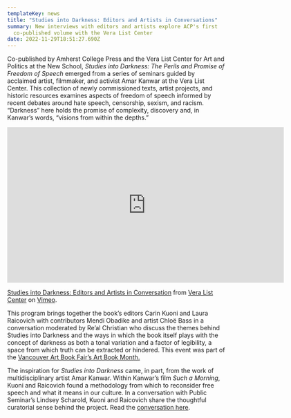 ```yaml
---
templateKey: news
title: "Studies into Darkness: Editors and Artists in Conversations"
summary: New interviews with editors and artists explore ACP's first
  co-published volume with the Vera List Center
date: 2022-11-29T18:51:27.690Z
---
```

Co-published by Amherst College Press and the Vera List Center for Art and Politics at the New School, *Studies into Darkness: The Perils and Promise of Freedom of Speech* emerged from a series of seminars guided by acclaimed artist, filmmaker, and activist Amar Kanwar at the Vera List Center. This collection of newly commissioned texts, artist projects, and historic resources examines aspects of freedom of speech informed by recent debates around hate speech, censorship, sexism, and racism. “Darkness” here holds the promise of complexity, discovery and, in Kanwar’s words, “visions from within the depths.”

<iframe src="https://player.vimeo.com/video/766603720?h=f87829062b" width="640" height="360" frameborder="0" allow="autoplay; fullscreen; picture-in-picture" allowfullscreen></iframe>
<p><a href="https://vimeo.com/766603720">Studies into Darkness: Editors and Artists in Conversation</a> from <a href="https://vimeo.com/veralistcenter">Vera List Center</a> on <a href="https://vimeo.com">Vimeo</a>.</p>

This program brings together the book’s editors Carin Kuoni and Laura Raicovich with contributors Mendi Obadike and artist Chloë Bass in a conversation moderated by Re’al Christian who discuss the themes behind Studies into Darkness and the ways in which the book itself plays with the concept of darkness as both a tonal variation and a factor of legibility, a space from which truth can be extracted or hindered. This event was part of the [Vancouver Art Book Fair’s Art Book Month.](https://vancouverartbookfair.com/)

The inspiration for *Studies into Darkness* came, in part, from the work of multidisciplinary artist Amar Kanwar. Within Kanwar’s film *Such a Morning*, Kuoni and Raicovich found a methodology from which to reconsider free speech and what it means in our culture. In a conversation with Public Seminar’s Lindsey Scharold, Kuoni and Raicovich share the thoughtful curatorial sense behind the project. Read the [conversation here](https://publicseminar.org/essays/can-art-reimagine-freedom-of-speech/).